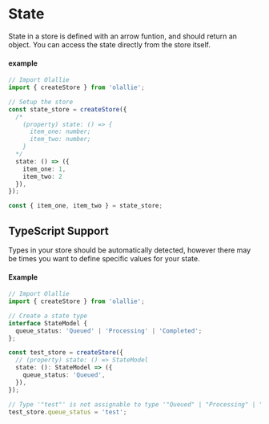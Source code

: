 # State

State in a store is defined with an arrow funtion, and should return an object. You can access the state directly from the store itself.

#### example
```typescript
// Import Olallie
import { createStore } from 'olallie';

// Setup the store
const state_store = createStore({
  /*
    (property) state: () => {
      item_one: number;
      item_two: number;
    }
  */
  state: () => ({
    item_one: 1,
    item_two: 2
  }),
});

const { item_one, item_two } = state_store;
```

## TypeScript Support
Types in your store should be automatically detected, however there may be times you want to define specific values for your state.

#### Example
```typescript
// Import Olallie
import { createStore } from 'olallie';

// Create a state type
interface StateModel {
  queue_status: 'Queued' | 'Processing' | 'Completed';
};

const test_store = createStore({
  // (property) state: () => StateModel
  state: (): StateModel => ({
    queue_status: 'Queued',
  }),
});

// Type '"test"' is not assignable to type '"Queued" | "Processing" | "Completed"'
test_store.queue_status = 'test';
```